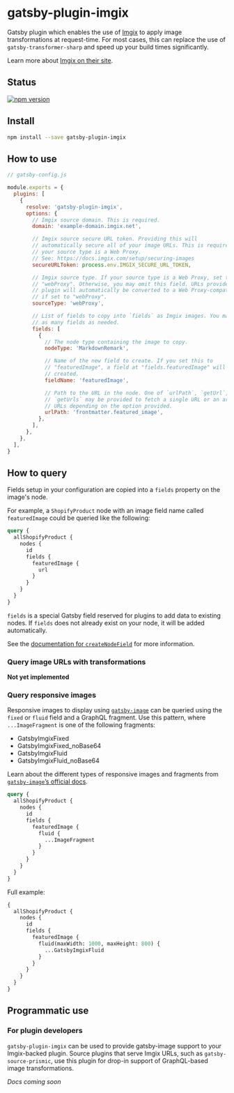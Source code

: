 # gatsby-plugin-imgix

Gatsby plugin which enables the use of [Imgix][imgix] to apply image
transformations at request-time. For most cases, this can replace the use of
`gatsby-transformer-sharp` and speed up your build times significantly.

Learn more about [Imgix on their site][imgix].

## Status

[![npm version](https://img.shields.io/npm/v/gatsby-plugin-imgix?style=flat-square)](https://www.npmjs.com/package/gatsby-plugin-imgix)

## Install

```sh
npm install --save gatsby-plugin-imgix
```

## How to use

```javascript
// gatsby-config.js

module.exports = {
  plugins: [
    {
      resolve: 'gatsby-plugin-imgix',
      options: {
        // Imgix source domain. This is required.
        domain: 'example-domain.imgix.net',

        // Imgix source secure URL token. Providing this will
        // automatically secure all of your image URLs. This is required if
        // your source type is a Web Proxy.
        // See: https://docs.imgix.com/setup/securing-images
        secureURLToken: process.env.IMGIX_SECURE_URL_TOKEN,

        // Imgix source type. If your source type is a Web Proxy, set this to
        // "webProxy". Otherwise, you may omit this field. URLs provided to the
        // plugin will automatically be converted to a Web Proxy-compatible URL
        // if set to "webProxy".
        sourceType: 'webProxy',

        // List of fields to copy into `fields` as Imgix images. You may list
        // as many fields as needed.
        fields: [
          {
            // The node type containing the image to copy.
            nodeType: 'MarkdownRemark',

            // Name of the new field to create. If you set this to
            // "featuredImage", a field at "fields.featuredImage" will be
            // created.
            fieldName: 'featuredImage',

            // Path to the URL in the node. One of `urlPath`, `getUrl`, or
            // `getUrls` may be provided to fetch a single URL or an array of
            // URLs depending on the option provided.
            urlPath: 'frontmatter.featured_image',
          },
        ],
      },
    },
  ],
}
```

## How to query

Fields setup in your configuration are copied into a `fields` property on the
image's node.

For example, a `ShopifyProduct` node with an image field name called
`featuredImage` could be queried like the following:

```graphql
query {
  allShopifyProduct {
    nodes {
      id
      fields {
        featuredImage {
          url
        }
      }
    }
  }
}
```

`fields` is a special Gatsby field reserved for plugins to add data to existing
nodes. If `fields` does not already exist on your node, it will be added
automatically.

See the [documentation for `createNodeField`][gatsby-createnodefield] for more
information.

### Query image URLs with transformations

**Not yet implemented**

### Query responsive images

Responsive images to display using [`gatsby-image`][gatsby-image] can be queried
using the `fixed` or `fluid` field and a GraphQL fragment. Use this pattern,
where `...ImageFragment` is one of the following fragments:

- GatsbyImgixFixed
- GatsbyImgixFixed_noBase64
- GatsbyImgixFluid
- GatsbyImgixFluid_noBase64

Learn about the different types of responsive images and fragments from
[`gatsby-image`’s official docs][gatsby-image].

```graphql
query {
  allShopifyProduct {
    nodes {
      id
      fields {
        featuredImage {
          fluid {
            ...ImageFragment
          }
        }
      }
    }
  }
}
```

Full example:

```graphql
{
  allShopifyProduct {
    nodes {
      id
      fields {
        featuredImage {
          fluid(maxWidth: 1000, maxHeight: 800) {
            ...GatsbyImgixFluid
          }
        }
      }
    }
  }
}
```

## Programmatic use

### For plugin developers

`gatsby-plugin-imgix` can be used to provide gatsby-image support to your
Imgix-backed plugin. Source plugins that serve Imgix URLs, such as
`gatsby-source-prismic`, use this plugin for drop-in support of GraphQL-based
image transformations.

_Docs coming soon_

[imgix]: https://www.imgix.com/
[gatsby-createnodefield]: https://www.gatsbyjs.org/docs/actions/#createNodeField
[gatsby-image]: https://www.gatsbyjs.org/packages/gatsby-image/
[prismic]: https://prismic.io/
